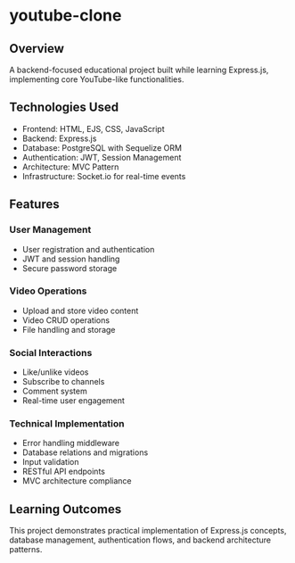 # youtube-clone
## Overview
A backend-focused educational project built while learning Express.js, implementing core YouTube-like functionalities.

## Technologies Used
- Frontend: HTML, EJS, CSS, JavaScript
- Backend: Express.js
- Database: PostgreSQL with Sequelize ORM
- Authentication: JWT, Session Management
- Architecture: MVC Pattern
- Infrastructure: Socket.io for real-time events

## Features
### User Management
- User registration and authentication
- JWT and session handling
- Secure password storage

### Video Operations
- Upload and store video content
- Video CRUD operations
- File handling and storage

### Social Interactions
- Like/unlike videos
- Subscribe to channels
- Comment system
- Real-time user engagement

### Technical Implementation
- Error handling middleware
- Database relations and migrations
- Input validation
- RESTful API endpoints
- MVC architecture compliance

## Learning Outcomes
This project demonstrates practical implementation of Express.js concepts, database management, authentication flows, and backend architecture patterns.